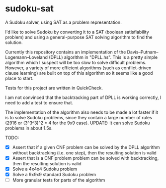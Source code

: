 # sudoku-sat

A Sudoku solver, using SAT as a problem representation.

I'd like to solve Sudoku by converting it to a SAT (boolean satisfiability problem) and using a general-purpose SAT solving algorithm to find the solution.

Currently this repository contains an implementation of the Davis–Putnam–Logemann–Loveland (DPLL) algorithm in "DPLL.hs". This is a pretty simple algorithm which I suspect will be too slow to solve difficult problems. However, a variety of more efficient algorithms (such as conflict-driven clause learning) are built on top of this algorithm so it seems like a good place to start.

Tests for this project are written in QuickCheck.

I am not convinced that the backtracking part of DPLL is working correctly, I need to add a test to ensure that.

The implementation of the algorithm also needs to be made a lot faster if it is to solve Sudoku problems, since they contain a large number of rules (2916 or (3^3^3)^2 * 4 for the 9x9 case). UPDATE: It can solve Sudoku problems in about 1.5s.

TODO:

- [x] Assert that if a given CNF problem can be solved by the DPLL algorithm without backtracking (i.e. one step), then the resulting solution is valid
- [x] Assert that is a CNF problem problem can be solved with backtracking, then the resulting solution is valid
- [x] Solve a 4x4x4 Sudoku problem
- [x] Solve a 9x9x9 standard Sudoku problem
- [ ] More granular tests for parts of the algorithm
